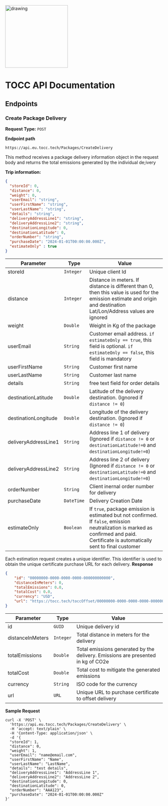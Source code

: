 <link rel="shortcut icon" type="image/x-icon" href="https://www.tocc.tech/assets/img/favicon.ico">
<img src="https://www.tocc.tech/assets/img/logo/logo.svg" alt="drawing" style="width:200px;"/> 

# TOCC API Documentation
## Endpoints
### Create Package Delivery
**Request Type:**
`POST` 

**Endpoint path**
```
https://api.eu.tocc.tech/Packages/CreateDelivery
```

This method receives a package delivery information object in the request body and returns the total emissions generated by the individual de;ivery

**Trip information:**
```json
{
  "storeId": 0,
  "distance": 0,
  "weight": 0,
  "userEmail": "string",
  "userFirstName": "string",
  "userLastName": "string",
  "details": "string",
  "deliveryAddressLine1": "string",
  "deliveryAddressLine2": "string",
  "destinationLongitude": 0,
  "destinationLatitude": 0,
  "orderNumber": "string",
  "purchaseDate": "2024-01-01T00:00:00.000Z",
  "estimateOnly" : true
}

```

| Parameter  | Type | Value |
| ---------- | ------ | ------ |
| storeId  | `Integer`  | Unique client Id |
| distance  | `Integer`  | Distance in meters. If distance is different than 0, then this value is used for the emission estimate and origin and destination Lat/Lon/Address values are ignored |
| weight  |  `Double`  | Weight in Kg of the package |
| userEmail  | `String`  | Customer email address. `if estimateOnly == true`, this field is optional. `if estimateOnly == false`, this field is mandatory |
| userFirstName  | `String`  | Customer first name |
| userLastName  | `String`  | Customer last name |
| details  | `String`  | free text field for order details |
| destinationLatitude  |  `Double`  | Latitude of the delivery destination. (Ignored if `distance != 0`) |
| destinationLongitude  | `Double`  | Longitude of the delivery destination. (Ignored if `distance != 0`) |
| deliveryAddressLine1  |  `String`  | Address line 1 of delivery (Ignored if `distance != 0` or `destinationLatitude!=0` and `destinationLongitude!=0`) |
| deliveryAddressLine2  | `String`  | Address line 2 of delivery (Ignored if `distance != 0` or `destinationLatitude!=0` and `destinationLongitude!=0`) |
| orderNumber  | `String`  | Client inernal order number for delivery |
| purchaseDate  | `DateTime`  | Delivery Creation Date |
| estimateOnly  | `Boolean`  | If `true`, package emission is estimated but not confirmed. If `false`, emission neutralization is marked as confirmed and paid. Certificate is automatically sent to final customer |

Each estimation request creates a unique identifier. This identifier is used to obtain the unique certificate purchase URL for each delivery. 
**Response**

```json
{
    "id": "00000000-0000-0000-0000-000000000000",
    "distanceInMeters": 0,
    "totalEmissions": 0.0,
    "totalCost": 0.0,
    "currency": "USD",
    "url": "https://tocc.tech/toccOffset/00000000-0000-0000-0000-000000000000"
}
```

| Parameter  | Type | Value |
| ---------- | ------ | ------ |
| id  | `GUID`  | Unique delivery id |
| distanceInMeters  | `Integer`  | Total distance in meters for the delivery |
| totalEmissions  |  `Double`  | Total emissions generated by the delivery. Emissions are presented in kg of CO2e |
| totalCost  |  `Double`  | Total cost to mitigate the generated emissions |
| currency  | `String`  | ISO code for the currency |
| url  | `URL`  | Unique URL to purchase certificate to offset delivery |

**Sample Request**

```
curl -X 'POST' \
  'https://api.eu.tocc.tech/Packages/CreateDelivery' \
  -H 'accept: text/plain' \
  -H 'Content-Type: application/json' \
  -d '{
  "storeId": 1,
  "distance": 0,
  "weight": 1,
  "userEmail": "name@email.com",
  "userFirstName": "Name",
  "userLastName": "LastName",
  "details": "test details",
  "deliveryAddressLine1": "AddressLine 1",
  "deliveryAddressLine2": "AddressLine 2",
  "destinationLongitude": 0,
  "destinationLatitude": 0,
  "orderNumber": "AAA123",
  "purchaseDate": "2024-01-01T00:00:00.000Z"
}'
```
